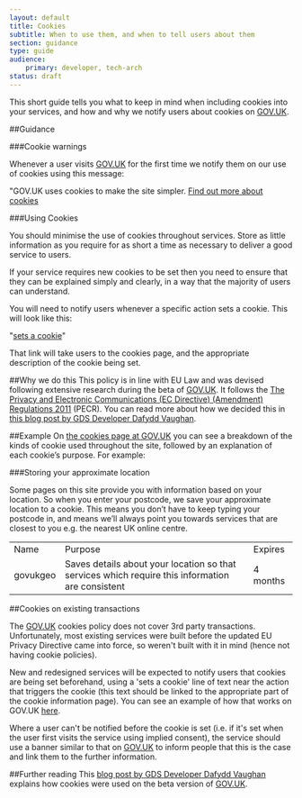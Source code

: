 ```yaml
---
layout: default
title: Cookies
subtitle: When to use them, and when to tell users about them
section: guidance
type: guide
audience: 
    primary: developer, tech-arch
status: draft
---
```

    

This short guide tells you what to keep in mind when including cookies into your services, and how and why we notify users about cookies on [GOV.UK](www.gov.uk).

##Guidance

###Cookie warnings

Whenever a user visits [GOV.UK](www.gov.uk) for the first time we notify them on our use of cookies using this message: 

"GOV.UK uses cookies to make the site simpler. [Find out more about cookies](https://www.gov.uk/support/cookies)

###Using Cookies

You should minimise the use of cookies throughout services. Store as little information as you require for as short a time as necessary to deliver a good service to users.

If your service requires new cookies to be set then you need to ensure that they can be explained simply and clearly, in a way that the majority of users can understand.

You will need to notify users whenever a specific action sets a cookie. This will look like this: 

"[sets a cookie](https://www.gov.uk/support/cookies#)"

That link will take users to the cookies page, and the appropriate description of the cookie being set.


##Why we do this
This policy is in line with EU Law and was devised following extensive research during the beta of [GOV.UK](www.gov.uk). It follows the [The Privacy and Electronic Communications (EC Directive) (Amendment) Regulations 2011](http://www.legislation.gov.uk/uksi/2011/1208/contents/made) (PECR). You can read more about how we decided this in [this blog post by GDS Developer Dafydd Vaughan](http://digital.cabinetoffice.gov.uk/2012/01/12/cookies-on-the-beta/).


##Example
On [the cookies page at GOV.UK](https://www.gov.uk/support/cookies) you can see a breakdown of the kinds of cookie used throughout the site, followed by an explanation of each cookie’s purpose. For example:

###Storing your approximate location

Some pages on this site provide you with information based on your location. So when you enter your postcode, we save your approximate location to a cookie. This means you don’t have to keep typing your postcode in, and means we’ll always point you towards services that are closest to you e.g. the nearest UK online centre.

<table>
    <tr>
        <td>Name</td>
        <td>Purpose</td>
        <td>Expires</td>
    </tr>
    <tr>
        <td>govukgeo</td>
        <td>Saves details about your location so that services which require this information are consistent</td>
        <td>4 months</td>
    </tr>
</table>

##Cookies on existing transactions

The [GOV.UK](www.gov.uk) cookies policy does not cover 3rd party transactions. Unfortunately, most existing services were built before the updated EU Privacy Directive came into force, so weren't built with it in mind (hence not having cookie policies). 

New and redesigned services will be expected to notify users that cookies are being set beforehand, using a 'sets a cookie' line of text near the action that triggers the cookie (this text should be linked to the appropriate part of the cookie information page).  You can see an example of how that works on GOV.UK [here](https://www.gov.uk/dvla-offices).

Where a user can't be notified before the cookie is set (i.e. if it's set when the user first visits the service using implied consent), the service should use a banner similar to that on [GOV.UK](www.gov.uk) to inform people that this is the case and link them to the further information.


##Further reading
This [blog post by GDS Developer Dafydd Vaughan](http://digital.cabinetoffice.gov.uk/2012/01/12/cookies-on-the-beta/) explains how cookies were used on the beta version of [GOV.UK](www.gov.uk).

